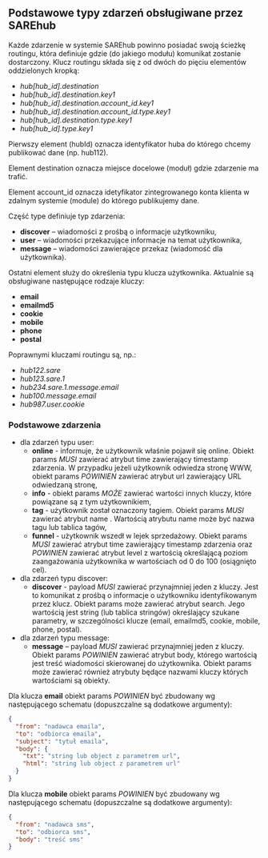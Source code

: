 ## Podstawowe typy zdarzeń obsługiwane przez SAREhub

Każde zdarzenie w systemie SAREhub powinno posiadać swoją ścieżkę routingu, która definiuje gdzie (do jakiego modułu) 
komunikat zostanie dostarczony. Klucz routingu składa się z od dwóch do pięciu elementów oddzielonych kropką:

- _hub[hub_id].destination_
- _hub[hub_id].destination.key1_
- _hub[hub_id].destination.account_id.key1_
- _hub[hub_id].destination.account_id.type.key1_
- _hub[hub_id].destination.type.key1_
- _hub[hub_id].type.key1_

Pierwszy element (hubId) oznacza identyfikator huba do którego chcemy publikować dane (np. hub112).

Element destination oznacza miejsce docelowe (moduł) gdzie zdarzenie ma trafić.

Element account_id oznacza idetyfikator zintegrowanego konta klienta w zdalnym systemie (module) do którego 
publikujemy dane.

Część type definiuje typ zdarzenia:

- **discover** – wiadomości z prośbą o informacje użytkowniku,
- **user** – wiadomości przekazujące informacje na temat użytkownika,
- **message** – wiadomości zawierające przekaz (wiadomość dla użytkownika).

Ostatni element służy do określenia typu klucza użytkownika. Aktualnie są obsługiwane następujące rodzaje kluczy:

- **email**
- **emailmd5**
- **cookie**
- **mobile**
- **phone**
- **postal**

Poprawnymi kluczami routingu są, np.:

- _hub122.sare_
- _hub123.sare.1_
- _hub234.sare.1.message.email_
- _hub100.message.email_
- _hub987.user.cookie_

### Podstawowe zdarzenia

- dla zdarzeń typu user:
    - **online** - informuje, że użytkownik właśnie pojawił się online. Obiekt params _MUSI_ zawierać atrybut time 
    zawierający timestamp zdarzenia. W przypadku jeżeli użytkownik odwiedza stronę WWW, obiekt params _POWINIEN_ zawierać
    atrybut url zawierający URL odwiedzaną stronę,
    - **info** - obiekt params _MOŻE_ zawierać wartości innych kluczy, które powiązane są z tym użytkownikiem,
    - **tag** - użytkownik został oznaczony tagiem. Obiekt params _MUSI_ zawierać atrybut name . Wartością atrybutu name 
    może być nazwa tagu lub tablica tagów,
    - **funnel** - użytkownik wszedł w lejek sprzedażowy. Obiekt params _MUSI_ zawierać atrybut time zawierający 
    timestamp zdarzenia oraz _POWINIEN_ zawierać atrybut level z wartością     określającą poziom zaangażowania 
    użytkownika w wartościach od 0 do 100 (osiągnięto cel).
- dla zdarzeń typu discover:
    - **discover** - payload _MUSI_ zawierać przynajmniej jeden z kluczy. Jest to komunikat z prośbą o informacje o 
    użytkowniku identyfikowanym przez klucz. Obiekt params może zawierać atrybut search. Jego wartością jest string 
    (lub tablica stringów) określający szukane parametry, w szczególności klucze (email, emailmd5, cookie, mobile, phone, 
    postal).
- dla zdarzeń typu message:
    - **message** – payload _MUSI_ zawierać przynajmniej jeden z kluczy. Obiekt params _POWINIEN_ zawierać atrybut body, 
    którego wartością jest treść wiadomości skierowanej do użytkownika. Obiekt params może zawierać również atrybuty będące 
    nazwami kluczy których wartościami są obiekty.
    
Dla klucza **email** obiekt params _POWINIEN_ być zbudowany wg następującego schematu (dopuszczalne są dodatkowe argumenty):

~~~json
{  
  "from": "nadawca emaila",  
  "to": "odbiorca emaila",  
  "subject": "tytuł emaila",  
  "body": {  
    "txt": "string lub object z parametrem url",  
    "html": "string lub object z parametrem url"  
  }  
}
~~~

Dla klucza **mobile** obiekt params _POWINIEN_ być zbudowany wg następującego schematu (dopuszczalne są dodatkowe argumenty):
~~~json
{  
  "from": "nadawca sms",  
  "to": "odbiorca sms",  
  "body": "treść sms"  
}
~~~